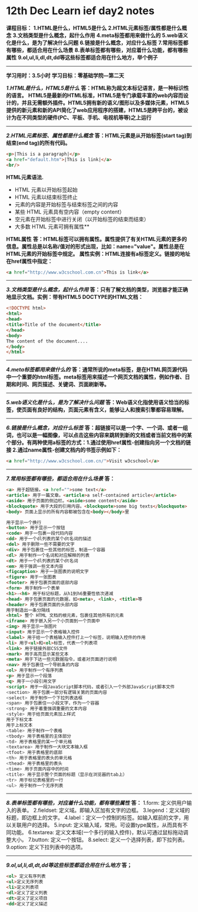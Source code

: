 # 12th Dec Learn ief day2 notes

**课程目标：**
**1.HTML是什么，HTML5是什么**
**2.HTML元素标签/属性都是什么概念**
**3.文档类型是什么概念，起什么作用**
**4.meta标签都用来做什么的**
**5.web语义化是什么，是为了解决什么问题**
**6.链接是什么概念，对应什么标签**
**7.常用标签都有哪些，都适合用在什么场景**
**8.表单标签都有哪些，对应着什么功能，都有哪些属性**
**9.ol,ul,li,dl,dt,dd等这些标签都适合用在什么地方，举个例子**

---
**学习用时：3.5小时**
**学习目标：零基础学院—第二天**

***1.HTML是什么，HTML5是什么***
**答：HTML称为超文本标记语言，是一种标识性的语言。**
**HTML5是最新的HTML标准，HTML5是专门承载丰富的web内容而设计的，并且无需额外插件。HTML5拥有新的语义/图形以及多媒体元素，HTML5提供的新元素和新的API简化了web应用程序的搭建，HTML5是跨平台的，被设计为在不同类型的硬件(PC、平板、手机、电视机等等)之上运行**

---
***2.HTML元素标签、属性都是什么概念***
**答：HTML元素是从开始标签(start tag)到结束(end tag)的所有代码。**

```html
<p>|This is a paragraph|</p>
<a href="default.htm">|This is link|</a>
<br/>
```

**HTML元素语法.**

- HTML 元素以开始标签起始
- HTML 元素以结束标签终止
- 元素的内容是开始标签与结束标签之间的内容
- 某些 HTML 元素具有空内容（empty content）
- 空元素在开始标签中进行关闭（以开始标签的结束而结束）
- 大多数 HTML 元素可拥有属性**

**HTML属性**
**答：HTML标签可以拥有属性。属性提供了有关HTML元素的更多的信息。属性总是以名称/值对的形式出现，比如：name="value"。属性总是在HTML元素的开始标签中规定。**
**属性实例：HTML连接有a标签定义。链接的地址在href属性中指定：**

```html
<a href="http://www.w3cschool.com.cn">This is link</a>
```

---
***3.文档类型是什么概念，起什么作用***
**答：只有了解文档的类型，浏览器才能正确地显示文档。实例：带有HTML5 DOCTYPE的HTML文档：**

```html
<!DOCTYPE html>
<html>
<head>
<title>Title of the document</title>
</head>
<body>
The content of the document....
</body>
</html>
```

---
***4.meta标签都用来做什么的***
**答：通常所说的meta标签，是在HTML网页源代码中一个重要的html标签。meta标签用来描述一个网页文档的属性，例如作者、日期和时间、网页描述、关键词、页面刷新等。**

---

***5.web语义化是什么，是为了解决什么问题***
**答：Web语义化指使用语义恰当的标签，使页面有良好的结构，页面元素有含义，能够让人和搜索引擎都容易理解。**

---

***6.链接是什么概念，对应什么标签***
**答：超链接可以是一个字、一个词、或者一组词，也可以是一幅图像，可以点击这些内容来跳转到新的文档或者当前文档中的某个部分。有两种使用a标签的方式：1.通过使用href属性-创建指向另一个文档的链接 2.通过name属性-创建文档内的书签示例如下：**

```html
<a href="http://www.w3cschool.com.cn/">Visit w3cschool</a>
```

---

***7.常用标签都有哪些，都适合用在什么场景***
**答：**

```html
<a> 用于超链接。<a href="">some text</a>
<article> 用于一篇文章。<article>a self-contained article</article>
<aside> 用于页面的侧边栏。<aside>some content</aside>
<blockquote> 用于大段的引用内容。<blockquote>some big texts</blockquote>
<body> 页面上显示的所有内容都被包含在<body></body>里

用于显示一个换行
<button> 用于显示一个按钮
<code> 用于一包裹一段代码内容
<dd> 用于一个dl列表的某个dt名词的描述
<del> 用于删除一些不需要的文字
<div> 用于包裹住一些其他的标签，制造一个容器
<dl> 用于制作一个名词和对应解释的列表
<dt> 用于一个dl列表的某个dt名词
<em> 用于强调一些文本内容
<figcaption> 用于一张图表的说明文字
<figure> 用于一张图表
<footer> 用于包裹页面的底部内容
<form> 用于制作一个表单
<h1>-<h6> 用于标记标题，从h1到h6重要性依次递减
<head> 用于包裹页面的元数据，如<meta>, <link>, <title>等
<header> 用于包裹页面的头部内容
用于制造出一条分隔线
<html> 整个 HTML 文档的根元素，包裹住其他所有的元素
<iframe> 用于嵌入另一个小页面到一个页面中
<img> 用于显示一张图片
<input> 用于显示一个表格输入控件
<label> 用于给一个表格输入控件打上一个标签，说明输入控件的作用
<li> 用于<ul>和<ol>标签，代表一个列表项
<link> 用于链接外部CSS文件
<mark> 用于高亮显示某些文本
<meta> 用于下达一些元数据指令，或者对页面进行说明
<nav> 用于包裹住一个导航条的内容
<ol> 用于制作一个有序列表
<p> 用于显示一个段落
<q> 用于一小段引用文字
<script> 用于一段JavaScript脚本代码，或者引入一个外部JavaScript脚本文件
<section> 用于包裹一部分有逻辑关第的页面内容
<select> 用于制作一个下拉列表选框
<span> 用于包裹住一小段文字，作为一个容器
<strong> 用于着重强调重要的文本内容
<style> 用于给页面元素加上样式
用于下标文本
用于上标文本
<table> 用于制作一个表格
<tbody> 用于表格里的主体部分
<td> 用于表格里的某一个单元格
<textarea> 用于制作一大块文本输入框
<tfoot> 用于表格里的底部
<th> 用于表格里的表头的单元格
<thead> 用于表格里的表头
<time> 用于页面内容中的时间
<title> 用于显示整个页面的标题（显示在浏览器的tab上）
<tr> 用于标记表格里的一行
<ul> 用于制作一个无序列表
```

---

***8.表单标签都有哪些，对应着什么功能，都有哪些属性***
**答：**
1.form: 定义供用户输入的表单。
2.fieldset: 定义域。即输入区加有文字的边框。
3.legend：定义域的标题，即边框上的文字。
4.label：定义一个控制的标签。如输入框前的文字，用以关联用户的选择。
5.input: 定义输入域，常用。可设置type属性，从而具有不同功能。
6.textarea: 定义文本域(一个多行的输入控件)，默认可通过鼠标拖动调整大小。
7.button: 定义一个按钮。
8.select: 定义一个选择列表，即下拉列表。
9.option: 定义下拉列表中的选项。

---

***9.ol,ul,li,dl,dt,dd等这些标签都适合用在什么地方***
**答；**

```html
<ol> 定义有序列表
<ul>定义无序列表
<li>定义列表项
<dl>定义了定义列表
<dt>定义了定义项目
<dd>定义了定义描述
```
